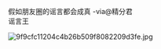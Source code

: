 
假如朋友圈的谣言都会成真 -via@精分君   
谣言王   

![9f9cfc11204c4b26b509f8082209d3fe.jpg](https://wxlzmt.github.io/cdn1/ext/qw/groups/30081/9f9cfc11204c4b26b509f8082209d3fe.jpg)

